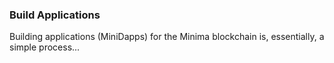 ### Build Applications

Building applications (MiniDapps) for the Minima blockchain is, essentially, a simple process...
